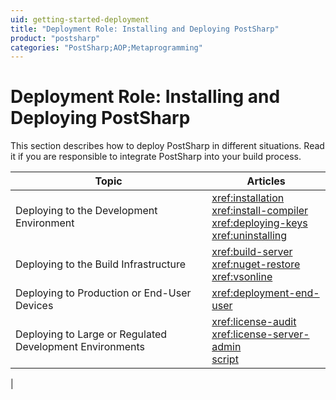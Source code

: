 ```yaml
---
uid: getting-started-deployment
title: "Deployment Role: Installing and Deploying PostSharp"
product: "postsharp"
categories: "PostSharp;AOP;Metaprogramming"
---
```

# Deployment Role: Installing and Deploying PostSharp

This section describes how to deploy PostSharp in different situations. Read it if you are responsible to integrate PostSharp into your build process.

| Topic | Articles |
|-------|----------|
| Deploying to the Development Environment | <xref:installation><br><xref:install-compiler><br><xref:deploying-keys><br><xref:uninstalling> |
| Deploying to the Build Infrastructure | <xref:build-server><br><xref:nuget-restore><br><xref:vsonline> |
| Deploying to Production or End-User Devices | <xref:deployment-end-user> |
| Deploying to Large or Regulated Development Environments | <xref:license-audit><br><xref:license-server-admin><br>[script](upgrade#upgrading-large-repositories)
 |
